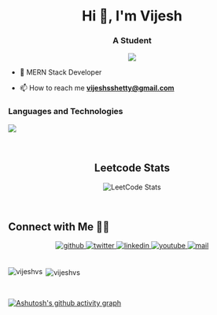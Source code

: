 

  <h1 align="center">Hi 👋, I'm Vijesh</h1>
<h3 align="center">A Student</h3>
   
   <p align='center'> <img src="https://user-images.githubusercontent.com/65854432/131634214-91274d8f-4f2f-4a91-bee8-276f5c3069eb.gif"> </p>



- 🌱 MERN Stack Developer

- 📫 How to reach me **vijeshsshetty@gmail.com**





### Languages and Technologies
![](https://skillicons.dev/icons?i=androidstudio,react,html,css,androidstudio,react,express,javascript,cpp,tailwind,java,bootstrap,nodejs,flask)

<br/>
<div align="center">
  
  
  ## Leetcode Stats

  ![LeetCode Stats](https://leetcard.jacoblin.cool/VijeshVS?theme=nord&font=Grandstander&ext=heatmap)
  
</div>
<br/>

## Connect with Me 🤝🏻
<div align="center">
<a href="https://github.com/vijeshvs" target="_blank">
<img src=https://img.shields.io/badge/github-%2324292e.svg?&style=for-the-badge&logo=github&logoColor=white alt=github style="margin-bottom: 5px;" />
</a>
<a href="https://twitter.com/vijeshsshetty" target="_blank">
<img src=https://img.shields.io/badge/twitter-%2300acee.svg?&style=for-the-badge&logo=twitter&logoColor=white alt=twitter style="margin-bottom: 5px;" />
</a>
<a href="https://www.linkedin.com/in/vijesh-shetty-ab484128a" target="_blank">
<img src=https://img.shields.io/badge/linkedin-%231E77B5.svg?&style=for-the-badge&logo=linkedin&logoColor=white alt=linkedin style="margin-bottom: 5px;" />
</a>
<a href="https://www.youtube.com/channel/UCHSvFoyBeX_qd9PCGp2YVkg" target="_blank">
<img src=https://img.shields.io/badge/youtube-%23EE4831.svg?&style=for-the-badge&logo=youtube&logoColor=white alt=youtube style="margin-bottom: 5px;" />
</a>
<a href="mailto:vijesh@vshetty.dev" target="_blank">
<img src=https://img.shields.io/badge/Gmail-D14836?style=for-the-badge&logo=gmail&logoColor=white alt=mail style="margin-bottom: 5px;" />
</a>  
</div>  
  


<br/>
<p><img align="left" src="https://github-readme-stats.vercel.app/api/top-langs?username=vijeshvs&show_icons=true&locale=en&layout=compact" alt="vijeshvs" /></p>

<p>&nbsp;<img align="center" src="https://github-readme-stats.vercel.app/api?username=vijeshvs&show_icons=true&locale=en" alt="vijeshvs" /></p>



<br/>

[![Ashutosh's github activity graph](https://github-readme-activity-graph.vercel.app/graph?username=vijeshvs&theme=github-compact)](https://github.com/ashutosh00710/github-readme-activity-graph)

<br/>

